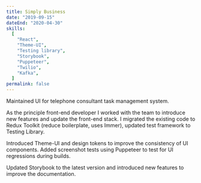 ```yaml
---
title: Simply Business
date: "2019-09-15"
dateEnd: "2020-04-30"
skills:
  [
    "React",
    "Theme-UI",
    "Testing library",
    "Storybook",
    "Puppeteer",
    "Twilio",
    "Kafka",
  ]
permalink: false
---
```


Maintained UI for telephone consultant task management system.

As the principle front-end developer I worked with the team to introduce new features and update the front-end stack. I migrated the existing code to Redux Toolkit (reduce boilerplate, uses Immer), updated test framework to Testing Library.

Introduced Theme-UI and design tokens to improve the consistency of UI components. Added screenshot tests using Puppeteer to test for UI regressions during builds.

Updated Storybook to the latest version and introduced new features to improve the documentation.

